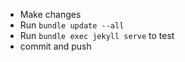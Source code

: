 - Make changes
- Run `bundle update --all`
- Run `bundle exec jekyll serve` to test
- commit and push